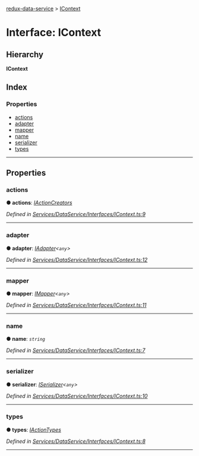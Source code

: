 [redux-data-service](../README.md) > [IContext](../interfaces/icontext.md)

# Interface: IContext

## Hierarchy

**IContext**

## Index

### Properties

* [actions](icontext.md#actions)
* [adapter](icontext.md#adapter)
* [mapper](icontext.md#mapper)
* [name](icontext.md#name)
* [serializer](icontext.md#serializer)
* [types](icontext.md#types)

---

## Properties

<a id="actions"></a>

###  actions

**● actions**: *[IActionCreators](iactioncreators.md)*

*Defined in [Services/DataService/Interfaces/IContext.ts:9](https://github.com/Rediker-Software/redux-data-service/blob/cb1aa86/src/Services/DataService/Interfaces/IContext.ts#L9)*

___
<a id="adapter"></a>

###  adapter

**● adapter**: *[IAdapter](iadapter.md)<`any`>*

*Defined in [Services/DataService/Interfaces/IContext.ts:12](https://github.com/Rediker-Software/redux-data-service/blob/cb1aa86/src/Services/DataService/Interfaces/IContext.ts#L12)*

___
<a id="mapper"></a>

###  mapper

**● mapper**: *[IMapper](imapper.md)<`any`>*

*Defined in [Services/DataService/Interfaces/IContext.ts:11](https://github.com/Rediker-Software/redux-data-service/blob/cb1aa86/src/Services/DataService/Interfaces/IContext.ts#L11)*

___
<a id="name"></a>

###  name

**● name**: *`string`*

*Defined in [Services/DataService/Interfaces/IContext.ts:7](https://github.com/Rediker-Software/redux-data-service/blob/cb1aa86/src/Services/DataService/Interfaces/IContext.ts#L7)*

___
<a id="serializer"></a>

###  serializer

**● serializer**: *[ISerializer](iserializer.md)<`any`>*

*Defined in [Services/DataService/Interfaces/IContext.ts:10](https://github.com/Rediker-Software/redux-data-service/blob/cb1aa86/src/Services/DataService/Interfaces/IContext.ts#L10)*

___
<a id="types"></a>

###  types

**● types**: *[IActionTypes](iactiontypes.md)*

*Defined in [Services/DataService/Interfaces/IContext.ts:8](https://github.com/Rediker-Software/redux-data-service/blob/cb1aa86/src/Services/DataService/Interfaces/IContext.ts#L8)*

___

